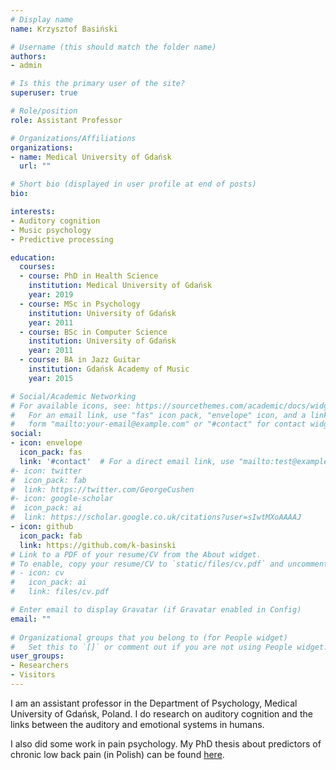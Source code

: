 ```yaml
---
# Display name
name: Krzysztof Basiński

# Username (this should match the folder name)
authors:
- admin

# Is this the primary user of the site?
superuser: true

# Role/position
role: Assistant Professor

# Organizations/Affiliations
organizations:
- name: Medical University of Gdańsk
  url: ""

# Short bio (displayed in user profile at end of posts)
bio: 

interests:
- Auditory cognition
- Music psychology
- Predictive processing

education:
  courses:
  - course: PhD in Health Science
    institution: Medical University of Gdańsk
    year: 2019
  - course: MSc in Psychology
    institution: University of Gdańsk
    year: 2011
  - course: BSc in Computer Science
    institution: University of Gdańsk
    year: 2011
  - course: BA in Jazz Guitar
    institution: Gdańsk Academy of Music
    year: 2015

# Social/Academic Networking
# For available icons, see: https://sourcethemes.com/academic/docs/widgets/#icons
#   For an email link, use "fas" icon pack, "envelope" icon, and a link in the
#   form "mailto:your-email@example.com" or "#contact" for contact widget.
social:
- icon: envelope
  icon_pack: fas
  link: '#contact'  # For a direct email link, use "mailto:test@example.org".
#- icon: twitter
#  icon_pack: fab
#  link: https://twitter.com/GeorgeCushen
#- icon: google-scholar
#  icon_pack: ai
#  link: https://scholar.google.co.uk/citations?user=sIwtMXoAAAAJ
- icon: github
  icon_pack: fab
  link: https://github.com/k-basinski
# Link to a PDF of your resume/CV from the About widget.
# To enable, copy your resume/CV to `static/files/cv.pdf` and uncomment the lines below.  
# - icon: cv
#   icon_pack: ai
#   link: files/cv.pdf

# Enter email to display Gravatar (if Gravatar enabled in Config)
email: ""
  
# Organizational groups that you belong to (for People widget)
#   Set this to `[]` or comment out if you are not using People widget.  
user_groups:
- Researchers
- Visitors
---
```


I am an assistant professor in the Department of Psychology, Medical University of Gdańsk, Poland. I do research on auditory cognition and the links between the auditory and emotional systems in humans.

I also did some work in pain psychology. My PhD thesis about predictors of chronic low back pain (in Polish) can be found [here](phd). 
